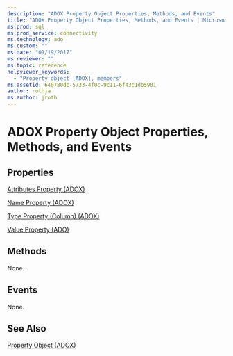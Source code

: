 ```yaml
---
description: "ADOX Property Object Properties, Methods, and Events"
title: "ADOX Property Object Properties, Methods, and Events | Microsoft Docs"
ms.prod: sql
ms.prod_service: connectivity
ms.technology: ado
ms.custom: ""
ms.date: "01/19/2017"
ms.reviewer: ""
ms.topic: reference
helpviewer_keywords: 
  - "Property object [ADOX], members"
ms.assetid: 640780dc-5733-4f0c-9c11-6f43c1db5901
author: rothja
ms.author: jroth
---
```

# ADOX Property Object Properties, Methods, and Events
## Properties  
 [Attributes Property (ADOX)](./attributes-property-adox.md)  
  
 [Name Property (ADOX)](./name-property-adox.md)  
  
 [Type Property (Column) (ADOX)](./type-property-column-adox.md)  
  
 [Value Property (ADO)](../ado-api/value-property-ado.md)  
  
## Methods  
 None.  
  
## Events  
 None.  
  
## See Also  
 [Property Object (ADOX)](./property-object-adox.md)